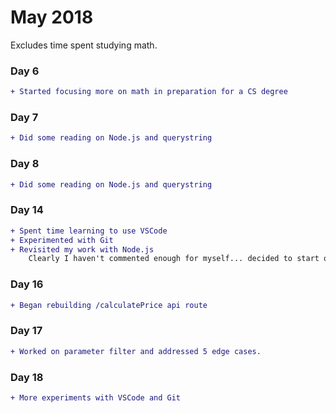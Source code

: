 # May 2018
Excludes time spent studying math.

### Day 6
```diff
+ Started focusing more on math in preparation for a CS degree
```

### Day 7
```diff
+ Did some reading on Node.js and querystring
```

### Day 8
```diff
+ Did some reading on Node.js and querystring
```

### Day 14
```diff
+ Spent time learning to use VSCode
+ Experimented with Git
+ Revisited my work with Node.js
    Clearly I haven't commented enough for myself... decided to start over
```

### Day 16
```diff
+ Began rebuilding /calculatePrice api route
```

### Day 17
```diff
+ Worked on parameter filter and addressed 5 edge cases.
```

### Day 18
```diff
+ More experiments with VSCode and Git
```